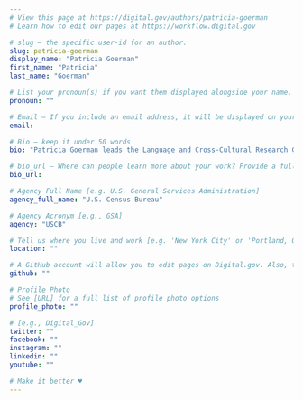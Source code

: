 ```yaml
---
# View this page at https://digital.gov/authors/patricia-goerman
# Learn how to edit our pages at https://workflow.digital.gov

# slug — the specific user-id for an author.
slug: patricia-goerman
display_name: "Patricia Goerman"
first_name: "Patricia"
last_name: "Goerman"

# List your pronoun(s) if you want them displayed alongside your name. If blank, we'll use just your name. Learn more http://mypronouns.org
pronoun: ""

# Email — If you include an email address, it will be displayed on your profile page
email: 

# Bio — keep it under 50 words
bio: "Patricia Goerman leads the Language and Cross-Cultural Research Group in the Center for Behavioral Science Methods at the U.S. Census Bureau. She has 15 years of experience in the development and presentation of multilingual survey instruments, with a focus on Spanish-language materials. "

# bio_url — Where can people learn more about your work? Provide a full URL [e.g. 'https://www.example.gov/']
bio_url: 

# Agency Full Name [e.g. U.S. General Services Administration]
agency_full_name: "U.S. Census Bureau"

# Agency Acronym [e.g., GSA]
agency: "USCB"

# Tell us where you live and work [e.g. 'New York City' or 'Portland, OR']
location: ""

# A GitHub account will allow you to edit pages on Digital.gov. Also, the image used in your GitHub account can be used to populate your digital.gov profile photo. Learn more about getting a Github account at [URL]
github: ""

# Profile Photo
# See [URL] for a full list of profile photo options
profile_photo: ""

# [e.g., Digital_Gov]
twitter: ""
facebook: ""
instagram: ""
linkedin: ""
youtube: ""

# Make it better ♥
---
```


